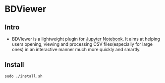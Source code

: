 # BDViewer

## Intro
- BDViewer is a lightweight plugin for [Jupyter Notebook](https://jupyter.org/). It aims at helping users opening, viewing and processing CSV files(especially for large ones) in an interactive manner much more quickly and smartly.

## Install
```
sudo ./install.sh
```